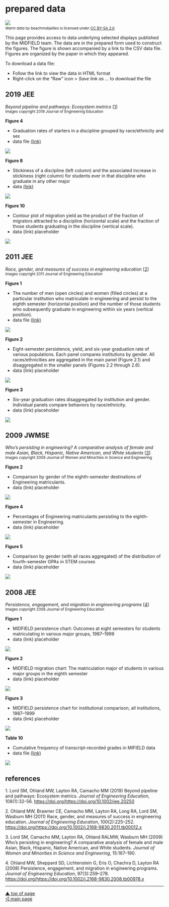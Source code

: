 prepared data
================

![](../resources/p005-header.png) <small> <br> <i>Warm data</i> by
beachmobjellies is licensed under
<a href="https://creativecommons.org/licenses/by-sa/2.0/legalcode">CC
BY-SA 2.0</a> <br> </small>

This page provides access to data underlying selected displays published
by the MIDFIELD team. The data are in the prepared form used to
construct the figures. The figure is shown accompanied by a link to the
CSV data file. Figures are organized by the paper in which they
appeared.

To download a data file:

-   Follow the link to view the data in HTML format
-   Right-click on the “Raw” icon > *Save link as …* to download the
    file

## 2019 JEE

*Beyond pipeline and pathways: Ecosystem metrics*
\[[1](#ref-Lord+Ohland+Layton+Camacho:2019)\]  
<small>Images copyright 2019 Journal of Engineering Education</small>

**Figure 4**

-   Graduation rates of starters in a discipline grouped by
    race/ethnicity and sex
-   data file [(link)](../data/2019-jee-figure-4-data.csv)

![](../figures/thumb-2019-jee-fig-04.png)

**Figure 8**

-   Stickiness of a discipline (left column) and the associated increase
    in stickiness (right column) for students ever in that discipline
    who graduate in any other major
-   data [(link)](../data/2019-jee-figure-8-data.csv)

![](../figures/thumb-2019-jee-fig-08.png)

**Figure 10**

-   Contour plot of migration yield as the product of the fraction of
    migrators attracted to a discipline (horizontal scale) and the
    fraction of those students graduating in the discipline (vertical
    scale).
-   data (link) placeholder

![](../figures/thumb-2019-jee-fig-10.png)

## 2011 JEE

*Race, gender, and measures of success in engineering education*
\[[2](#ref-Ohland+Brawner+Camacho+others:2011)\]  
<small>Images copyright 2011 Journal of Engineering Education</small>

**Figure 1**

-   The number of men (open circles) and women (filled circles) at a
    particular institution who matriculate in engineering and persist to
    the eighth semester (horizontal position) and the number of those
    students who subsequently graduate in engineering within six years
    (vertical position).
-   data file [(link)](../data/2011-jee-figure-1-data.csv)

![](../figures/thumb-2011-jee-fig-01.png)

**Figure 2**

-   Eight-semester persistence, yield, and six-year graduation rate of
    various populations. Each panel compares institutions by gender. All
    races/ethnicities are aggregated in the main panel (Figure 2.1) and
    disaggregated in the smaller panels (Figures 2.2 through 2.6).
-   data (link) placeholder

![](../figures/thumb-2011-jee-fig-02.png)

**Figure 3**

-   Six-year graduation rates disaggregated by institution and gender.
    Individual panels compare behaviors by race/ethnicity.
-   data (link) placeholder

![](../figures/thumb-2011-jee-fig-03.png)

## 2009 JWMSE

*Who’s persisting in engineering? A comparative analysis of female and
male Asian, Black, Hispanic, Native American, and White students*
\[[3](#ref-Lord+Camacho+Layton+others:2009)\]  
<small>Images copyright 2009 Journal of Women and Minorities in Science
and Engineering</small>

**Figure 2**

-   Comparison by gender of the eighth-semester destinations of
    Engineering matriculants.
-   data (link) placeholder

![](../figures/thumb-2009-jwmse-fig-02.png)

**Figure 4**

-   Percentages of Engineering matriculants persisting to the
    eighth-semester in Engineering.
-   data (link) placeholder

![](../figures/thumb-2009-jwmse-fig-04.png)

**Figure 5**

-   Comparison by gender (with all races aggregated) of the distribution
    of fourth-semester GPAs in STEM courses
-   data (link) placeholder

![](../figures/thumb-2009-jwmse-fig-05.png)

## 2008 JEE

*Persistence, engagement, and migration in engineering programs*
\[[4](#ref-Ohland+Sheppard+Lichtenstein+others:2008)\]  
<small>Images copyright 2008 Journal of Engineering Education</small>

**Figure 1**

-   MIDFIELD persistence chart: Outcomes at eight semesters for students
    matriculating in various major groups, 1987–1999
-   data (link) placeholder

![](../figures/thumb-2008-jee-fig-01.png)

**Figure 2**

-   MIDFIELD migration chart: The matriculation major of students in
    various major groups in the eighth semester
-   data (link) placeholder

![](../figures/thumb-2008-jee-fig-02.png)

**Figure 3**

-   MIDFIELD persistence chart for institutional comparison, all
    institutions, 1987–1999
-   data (link) placeholder

![](../figures/thumb-2008-jee-fig-03.png)

**Table 10**

-   Cumulative frequency of transcript-recorded grades in MIFIELD data
-   data file [(link)](../data/2008-jee-table-10-data.csv)

![](../figures/thumb-2008-jee-table-10.png)

## references

<div id="refs" class="references csl-bib-body references csl-bib-body">

<div id="ref-Lord+Ohland+Layton+Camacho:2019" class="csl-entry">

1\. Lord SM, Ohland MW, Layton RA, Camacho MM (2019) <span
class="nocase">Beyond pipeline and pathways: Ecosystem metrics</span>.
*Journal of Engineering Education*, 108(1):32–56.
https://doi.org/<https://doi.org/10.1002/jee.20250>

</div>

<div id="ref-Ohland+Brawner+Camacho+others:2011" class="csl-entry">

2\. Ohland MW, Brawner CE, Camacho MM, Layton RA, Long RA, Lord SM,
Wasburn MH (2011) <span class="nocase">Race, gender, and measures of
success in engineering education</span>. *Journal of Engineering
Education*, 100(2):225–252.
https://doi.org/<https://doi.org/10.1002/j.2168-9830.2011.tb00012.x>

</div>

<div id="ref-Lord+Camacho+Layton+others:2009" class="csl-entry">

3\. Lord SM, Camacho MM, Layton RA, Ohland RALMW, Wasburn MH (2009)
<span class="nocase">Who’s persisting in engineering? A comparative
analysis of female and male Asian, Black, Hispanic, Native American, and
White students</span>. *Journal of Women and Minorities in Science and
Engineering*, 15:167–190.

</div>

<div id="ref-Ohland+Sheppard+Lichtenstein+others:2008"
class="csl-entry">

4\. Ohland MW, Sheppard SD, Lichtenstein G, Eris O, Chachra D, Layton RA
(2008) <span class="nocase">Persistence, engagement, and migration in
engineering programs</span>. *Journal of Engineering Education*,
97(3):259–278.
https://doi.org/<https://doi.org/10.1002/j.2168-9830.2008.tb00978.x>

</div>

</div>

------------------------------------------------------------------------

<a href="#top">▲ top of page</a>  
[◁ main page](../README.md)

